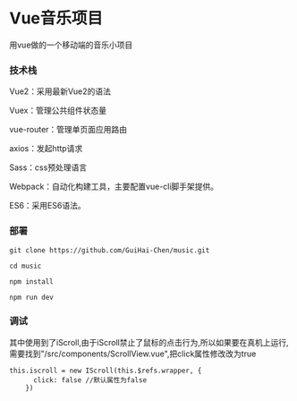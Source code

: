 # Vue音乐项目
用vue做的一个移动端的音乐小项目
### 技术栈
Vue2：采用最新Vue2的语法

Vuex：管理公共组件状态量

vue-router：管理单页面应用路由

axios：发起http请求

Sass：css预处理语言

Webpack：自动化构建工具，主要配置vue-cli脚手架提供。

ES6：采用ES6语法。

### 部署
```
git clone https://github.com/GuiHai-Chen/music.git

cd music

npm install 

npm run dev 
```
### 调试
其中使用到了iScroll,由于iScroll禁止了鼠标的点击行为,所以如果要在真机上运行,需要找到"/src/components/ScrollView.vue",把click属性修改改为true
```
this.iscroll = new IScroll(this.$refs.wrapper, {
      click: false //默认属性为false
    })
```
